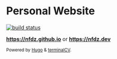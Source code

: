 # Personal Website

<p align="left">
  <a href="https://github.com/nfdz/nfdz.github.io/actions/workflows/cd.yaml">
    <img alt="build status" src="https://github.com/nfdz/nfdz.github.io/actions/workflows/cd.yaml/badge.svg">
  </a>
</p>

**https://nfdz.github.io** or **https://nfdz.dev**

<small>Powered by <a href="https://gohugo.io/" target="_blank">Hugo</a> & <a href="https://github.com/coolapso/hugo-theme-terminalcv" target="_blank">terminalCV</a>.</small>